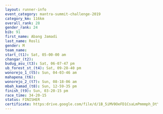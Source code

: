 ```yaml
---
layout: runner-info 
event_category: mantra-summit-challenge-2019 
category_km: 116km 
overall_rank: 28
gender_rank: 24
bib: 91
first_name: Abang Jamadi
last_name: Rosli
gender: M
team_name: 
start_(t1): Sat, 05-00-00 am
changar_(t2): 
budug_asu_(t3): Sat, 06-07-47 pm
ub_forest_st_(t4): Sat, 09-28-40 pm
wonorejo_1_(t5): Sun, 04-03-46 am
mahapena_(t6): 
wonorejo_2_(t7): Sun, 08-18-06 am
mbah_kamad_(t8): Sun, 12-59-35 pm
finish_(t9): Sun, 03-20-15 pm
race_time: 34-20-15
status: FINISHER
certificate: https:drive.google.com/file/d/1B_5iMV0OeFD1CsaLmPmmmph_DtYWm3Ys/view?usp=sharing
---
```

